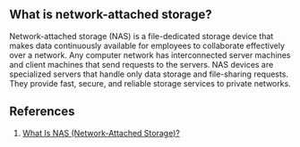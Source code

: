 ## What is network-attached storage?

Network-attached storage (NAS) is a file-dedicated storage device that makes data continuously available for employees to collaborate effectively over a network. Any computer network has interconnected server machines and client machines that send requests to the servers. NAS devices are specialized servers that handle only data storage and file-sharing requests. They provide fast, secure, and reliable storage services to private networks.

## References

1. [What Is NAS (Network-Attached Storage)?](https://aws.amazon.com/what-is/nas/)
